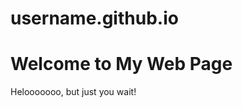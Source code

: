 # username.github.io
<html>
<head>
  <title>My Favorite Web Page</title>
</head>
<body>

  <h1>Welcome to My Web Page</h1>

  <p>
 Helooooooo, but just you wait!
  </p>
  
</body>  
</html>
